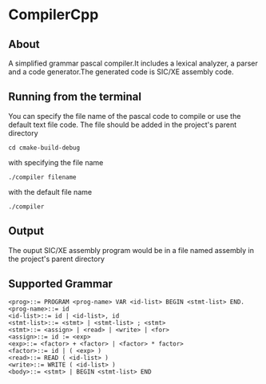 # CompilerCpp
## About
A simplified grammar pascal compiler.It includes a lexical analyzer, a parser and a code generator.The generated code is SIC/XE assembly
code.
## Running from the terminal
You can specify the file name of the pascal code to compile or use the default text file code.
The file should be added in the project's parent directory

    cd cmake-build-debug

with specifying the file name

    ./compiler filename


with the default file name

    ./compiler
 ## Output
 The ouput SIC/XE assembly program would be in a file named assembly in the project's parent directory
 ## Supported Grammar
```
<prog>::= PROGRAM <prog-name> VAR <id-list> BEGIN <stmt-list> END.
<prog-name>::= id
<id-list>::= id | <id-list>, id
<stmt-list>::= <stmt> | <stmt-list> ; <stmt>
<stmt>::= <assign> | <read> | <write> | <for>
<assign>::= id := <exp>
<exp>::= <factor> + <factor> | <factor> * factor>
<factor>::= id | ( <exp> )
<read>::= READ ( <id-list> )
<write>::= WRITE ( <id-list> )
<body>::= <stmt> | BEGIN <stmt-list> END
```
